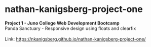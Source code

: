 # nathan-kanigsberg-project-one
<strong>Project 1 - Juno College Web Development Bootcamp</strong><br>
Panda Sanctuary - Responsive design using floats and clearfix<br><br>
Link: https://nkanigsberg.github.io/nathan-kanigsberg-project-one/
